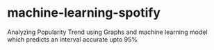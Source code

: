 # machine-learning-spotify
Analyzing Popularity Trend using Graphs and machine learning model which predicts an interval accurate upto 95%

